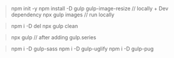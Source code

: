 > npm init -y 
> npm install -D gulp gulp-image-resize // locally + Dev dependency
> npx gulp images // run locally

> npm i -D del
> npx gulp clean

> npx gulp // after adding gulp.series

> npm i -D gulp-sass
> npm i -D gulp-uglify
> npm i -D gulp-pug
